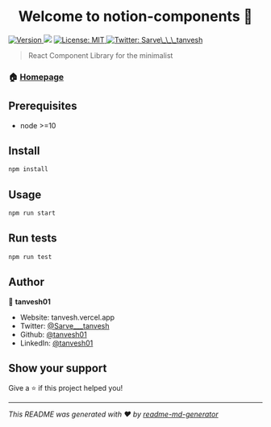 <h1 align="center">Welcome to notion-components 👋</h1>
<p>
  <a href="https://www.npmjs.com/package/notion-components" target="_blank">
    <img alt="Version" src="https://img.shields.io/npm/v/notion-components.svg">
  </a>
  <img src="https://img.shields.io/badge/node-%3E%3D10-blue.svg" />
  <a href="#" target="_blank">
    <img alt="License: MIT" src="https://img.shields.io/badge/License-MIT-yellow.svg" />
  </a>
  <a href="https://twitter.com/Sarve\_\_\_tanvesh" target="_blank">
    <img alt="Twitter: Sarve\_\_\_tanvesh" src="https://img.shields.io/twitter/follow/Sarve\_\_\_tanvesh.svg?style=social" />
  </a>
</p>

> React Component Library for the minimalist

### 🏠 [Homepage](https://github.com/tanvesh01/react-essentials)

## Prerequisites

- node >=10

## Install

```sh
npm install
```

## Usage

```sh
npm run start
```

## Run tests

```sh
npm run test
```

## Author

👤 **tanvesh01**

* Website: tanvesh.vercel.app
* Twitter: [@Sarve\_\_\_tanvesh](https://twitter.com/Sarve\_\_\_tanvesh)
* Github: [@tanvesh01](https://github.com/tanvesh01)
* LinkedIn: [@tanvesh01](https://linkedin.com/in/tanvesh01)

## Show your support

Give a ⭐️ if this project helped you!

***
_This README was generated with ❤️ by [readme-md-generator](https://github.com/kefranabg/readme-md-generator)_